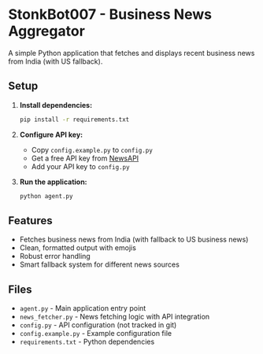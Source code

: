 # StonkBot007 - Business News Aggregator

A simple Python application that fetches and displays recent business news from India (with US fallback).

## Setup

1. **Install dependencies:**
   ```bash
   pip install -r requirements.txt
   ```

2. **Configure API key:**
   - Copy `config.example.py` to `config.py`
   - Get a free API key from [NewsAPI](https://newsapi.org/)
   - Add your API key to `config.py`

3. **Run the application:**
   ```bash
   python agent.py
   ```

## Features

- Fetches business news from India (with fallback to US business news)
- Clean, formatted output with emojis
- Robust error handling
- Smart fallback system for different news sources

## Files

- `agent.py` - Main application entry point
- `news_fetcher.py` - News fetching logic with API integration
- `config.py` - API configuration (not tracked in git)
- `config.example.py` - Example configuration file
- `requirements.txt` - Python dependencies
